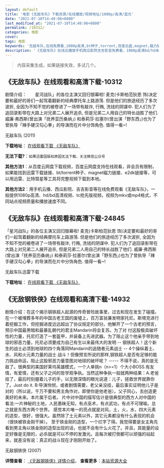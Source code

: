 ```yaml
---
layout: default
title: '电影《无敌车队》下载资源/在线播放/视频地址/1080p/高清/蓝光'
date: "2021-07-10T14:40:06+0800"
last_modified_at: "2021-07-10T14:40:06+0800"
permalink: /10312/
categories: 电影
cover:
tags: 电影
keywords: '无敌车队,在线免费看,1080p高清,bt种子,torrent,百度云盘,magnet,磁力链,迅雷下载资源'
description: '《无敌车队》在线云播放手机西瓜影院吉吉影音免费看，1080p高清bd/hd未删减完整版和tc抢先枪版，mkv/mp4格式，附带bt/torrent种子、magnet/磁力链、百度云盘、网盘资源迅雷下载链接'
---
```


>内容采集生成，如果链接失效，多试几个。


## 《无敌车队》在线观看和高清下载-10312

剧情介绍：　　星河战队」的各位主演又回归银幕啦! 麦克(卡斯柏范狄恩 饰)决定要和最好的哥们一起驾着翻新的经典摩托车上路游荡. 但是他们的旅途经历了多次波折, 全因为不知不觉的被卷进了一场带有敲诈, 行贿, 洗钱的阴谋中. 犯人们为了追回录影带在大路上对兄弟二人展开追杀, 但是兄弟二人用自己的特长战胜了他们. 威廉·弗西斯(曾出演「抚养亚历桑纳」) 和泰莉莎·拉塞尔(曾出演「野东西」)也为了曾执导「辣手硬汉勾心拳」的导演而在片中分饰角色. 值得一看~!


无敌车队 (2011)

**下载地址**： [在线观看下载 《无敌车队》](https://www.btbtdy.me/btdy/dy8442.html) 


**无法下载?**：`如果迅雷因版权原因无法下载，关注微信公众号 `

**其他方法1**：从百度云网盘下载视频，百度云网盘支持在线观看，非会员有限制，如果能找到迅雷下载链接、bt/torrent种子、magnet磁力链接、e2dk链接等，可以用迅雷、比特彗星等工具将完整视频下载到本地。

**其他方法2**：用手机云播、西瓜影院、吉吉影音等在线免费观看《无敌车队》，一般提供1080p高清、hd/bd高清视频、tc抢先版视频，视频为mkv或mp4格式，不同站点视频质量和播放速度不同。


## 《无敌车队》在线观看和高清下载-24845

「星河战队」的各位主演又回归银幕啦! 麦克(卡斯柏范狄恩 饰)决定要和最好的哥们一起驾着翻新的经典摩托车上路游荡. 但是他们的旅途经历了多次波折, 全因为不知不觉的被卷进了一场带有敲诈, 行贿, 洗钱的阴谋中. 犯人们为了追回录影带在大路上对兄弟二人展开追杀, 但是兄弟二人用自己的特长战胜了他们. 威廉·弗西斯(曾出演「抚养亚历桑纳」) 和泰莉莎·拉塞尔(曾出演「野东西」)也为了曾执导「辣手硬汉勾心拳」的导演而在片中分饰角色. 值得一看~!


无敌车队迅雷下载

**下载地址**： [在线观看下载 《无敌车队》](https://www.993dy.com//vod-detail-id-23331.html) 


## 《无敌钢铁侠》在线观看和高清下载-14932

剧情介绍：在这个揭示钢铁超人起源的传奇冒险故事里，过去和现在发生了碰撞。在一个被埋葬多年的中国古老王国的废墟上，百万富翁兼发明家托尼。斯塔克进行着挖掘工作，但挖掘进度远远超出了协议规定的部分。他解开了一个古老的预言，预示中国最黑暗和最暴乱朝代的君主Mandarin将会复苏。为了对 付这股极具破坏性的力量，托尼打造了一套盔甲，并装备上先进武器。为了阻止这个他亲手带到地球的邪恶力量，托尼必须要成为自己有生以来最伟大的发明 -- 钢铁超人！这个新生的战士必须到地球的四个角落同Mandarin的追随者元素战士 -- 4个操纵着土、水、风和火元素力量的战士 战斗！但像预言所说的那样,钢铁超人是否有足够的能力挑战命运，阻止这股邪恶力量意图对地球的破坏呢？ ----- 不得不说，真的是无敌了。很典型的美国好莱坞英雄模式，一个人单挑n（n>=1）个大小BOSS.有友情，有爱情，还有父子之间的哲学观争执。当然这种争执一般就两种结果：A.老爸挂了，最后时刻握着儿子的手，以无限深情的眼光说道：儿子，拯救世界就靠你了。Just do it. B:导演怜悯，或者剧情需要，老父亲没挂，最后事实证明他儿子是对的（所以说，千万不要和男主角作对，即使你是他老爸）。父子同心，去创造更美好的未来。本片属于后者。 片中对中国的描写估计是很典型的西方人对中国的看法:一片神秘的土地，人民愚昧无知，有点巫术，有点武功，有点不可理喻。总之就是东西方两个世界。 感觉本片唯一的亮点就是对风，土，火，水，四大元素的造型，很好，很强大。虽然除了土元素以外，其它元素都没有什么表现的机会（很快被铁金刚干掉）。 至于铁金刚的造型，一个烂字了得。我觉得要是女主角先看到男主角以铁金刚的造型出现的话，也就不会有什么火花了。并且，其能量的设定好像是无限的，必杀就是可以不停的发激光。且每次被打倒都可以顽强的站起来，就差没有说：真正的战斗现在才刚刚开始了。


无敌钢铁侠 (2007)

**详情查看**： [《无敌钢铁侠》详情介绍](/movie/14932/)， **查看更多**：[本站资源大全](/movie/t/all/)

